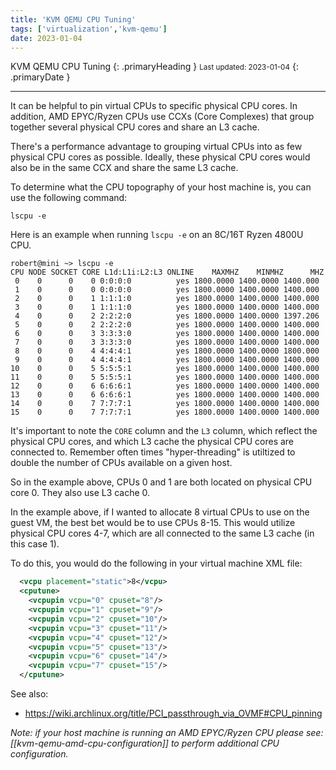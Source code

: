 ```yaml
---
title: 'KVM QEMU CPU Tuning'
tags: ['virtualization','kvm-qemu']
date: 2023-01-04
---
```

KVM QEMU CPU Tuning {: .primaryHeading }
<small>Last updated: 2023-01-04</small>
{: .primaryDate }

---

It can be helpful to pin virtual CPUs to specific physical CPU cores.  In addition, AMD EPYC/Ryzen CPUs use CCXs (Core Complexes) that group together several physical CPU cores and share an L3 cache.

There's a performance advantage to grouping virtual CPUs into as few physical CPU cores as possible.  Ideally, these physical CPU cores would also be in the same CCX and share the same L3 cache.

To determine what the CPU topography of your host machine is, you can use the following command:

```shell
lscpu -e
```

Here is an example when running `lscpu -e` on an 8C/16T Ryzen 4800U CPU.

```shell
robert@mini ~> lscpu -e  
CPU NODE SOCKET CORE L1d:L1i:L2:L3 ONLINE    MAXMHZ    MINMHZ      MHZ  
 0    0      0    0 0:0:0:0          yes 1800.0000 1400.0000 1400.000  
 1    0      0    0 0:0:0:0          yes 1800.0000 1400.0000 1400.000  
 2    0      0    1 1:1:1:0          yes 1800.0000 1400.0000 1400.000  
 3    0      0    1 1:1:1:0          yes 1800.0000 1400.0000 1400.000  
 4    0      0    2 2:2:2:0          yes 1800.0000 1400.0000 1397.206  
 5    0      0    2 2:2:2:0          yes 1800.0000 1400.0000 1400.000  
 6    0      0    3 3:3:3:0          yes 1800.0000 1400.0000 1400.000  
 7    0      0    3 3:3:3:0          yes 1800.0000 1400.0000 1400.000  
 8    0      0    4 4:4:4:1          yes 1800.0000 1400.0000 1800.000  
 9    0      0    4 4:4:4:1          yes 1800.0000 1400.0000 1400.000  
10    0      0    5 5:5:5:1          yes 1800.0000 1400.0000 1400.000  
11    0      0    5 5:5:5:1          yes 1800.0000 1400.0000 1400.000  
12    0      0    6 6:6:6:1          yes 1800.0000 1400.0000 1400.000  
13    0      0    6 6:6:6:1          yes 1800.0000 1400.0000 1400.000  
14    0      0    7 7:7:7:1          yes 1800.0000 1400.0000 1400.000  
15    0      0    7 7:7:7:1          yes 1800.0000 1400.0000 1400.000
```

It's important to note the `CORE` column and the `L3` column, which reflect the physical CPU cores, and which L3 cache the physical CPU cores are connected to.  Remember often times "hyper-threading" is utiltized to double the number of CPUs available on a given host.

So in the example above, CPUs 0 and 1 are both located on physical CPU core 0.  They also use L3 cache 0.

In the example above, if I wanted to allocate 8 virtual CPUs to use on the guest VM, the best bet would be to use CPUs 8-15.  This would utilize physical CPU cores 4-7, which are all connected to the same L3 cache (in this case 1).

To do this, you would do the following in your virtual machine XML file:

```xml
  <vcpu placement="static">8</vcpu>
  <cputune>
    <vcpupin vcpu="0" cpuset="8"/>
    <vcpupin vcpu="1" cpuset="9"/>
    <vcpupin vcpu="2" cpuset="10"/>
    <vcpupin vcpu="3" cpuset="11"/>
    <vcpupin vcpu="4" cpuset="12"/>
    <vcpupin vcpu="5" cpuset="13"/>
    <vcpupin vcpu="6" cpuset="14"/>
    <vcpupin vcpu="7" cpuset="15"/>
  </cputune>
```

See also:

* <https://wiki.archlinux.org/title/PCI_passthrough_via_OVMF#CPU_pinning>

*Note: if your host machine is running an AMD EPYC/Ryzen CPU please see: [[kvm-qemu-amd-cpu-configuration]] to perform additional CPU configuration.*